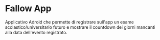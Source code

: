 # Fallow App

Applicativo Adroid che permette di registrare sull'app un esame scolastico/universitario futuro e mostrare il countdown dei giorni mancanti alla data dell'evento registrato.
